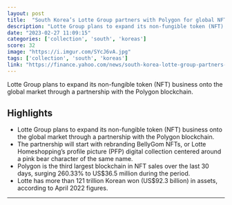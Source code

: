 ```yaml
---
layout: post
title:  "South Korea’s Lotte Group partners with Polygon for global NFT drive"
description: "Lotte Group plans to expand its non-fungible token (NFT) business onto the global market through a partnership with the Polygon blockchain."
date: "2023-02-27 11:09:15"
categories: ['collection', 'south', 'koreas']
score: 32
image: "https://i.imgur.com/SYcJ6vA.jpg"
tags: ['collection', 'south', 'koreas']
link: "https://finance.yahoo.com/news/south-korea-lotte-group-partners-053610669.html"
---
```


Lotte Group plans to expand its non-fungible token (NFT) business onto the global market through a partnership with the Polygon blockchain.

## Highlights

- Lotte Group plans to expand its non-fungible token (NFT) business onto the global market through a partnership with the Polygon blockchain.
- The partnership will start with rebranding BellyGom NFTs, or Lotte Homeshopping’s profile picture (PFP) digital collection centered around a pink bear character of the same name.
- Polygon is the third largest blockchain in NFT sales over the last 30 days, surging 260.33% to US$36.5 million during the period.
- Lotte has more than 121 trillion Korean won (US$92.3 billion) in assets, according to April 2022 figures.

---
